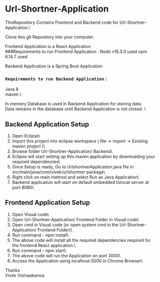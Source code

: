 # Url-Shortner-Application

ThisRepository Contains Frontend and Backend code for Url-Shortner-Application.\

Clone this git Repository into your computer.

Frontend Application is a React Application\
###Requirements to run Frontend Application :
  Node v16.3.0 used
  npm 6.14.7 used

Backend Application is a Spring Boot Application
### `Requirements to run Backend Application` :
  Java 8 \
  maven \

In memory Database is used in Backend Application for storing data. \
Data remains in the database until Backend Application is not closed. \

## Backend Application Setup
1. Open Eclipse\
2. Import this project into eclipse workspace ( file -> import -> Existing maven project )\
3. Browse folder Url-Shortner-Application/ Backend\
4. Eclipse will start setting up this maven application by downloading your required dependencies\
5.  Once Setup is ready, Go to UrlshortnerApplication.java file in src/main/java/com/vivek/urlshortner package\
6. Right click on main method and select Run as Java Application\
7. Backend application will start on default embedded tomcat server at port 8080\

## Frontend Application Setup
1. Open Visual code\
2. Open Url-Shortner-Application/ Frontend Folder in Visual code\
3. Open cmd in Visual code (or open system cmd in the Url-Shortner-Application/ Frontend Folder)\
4. Run command - npm install\
5. The above code will install all the required dependencies required for the frontend React application.\
6. Run command - npm start\
7. The above code will run the Application on port 3000\
8. Access the Application using localhost:3000 in Chrome Browser\



Thanks\
Vivek Vishwakarma
